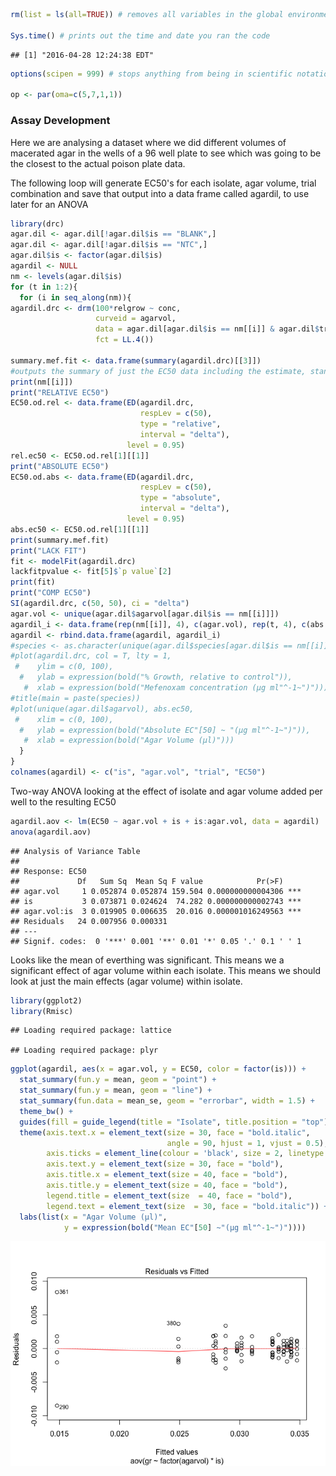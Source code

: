 ``` r
rm(list = ls(all=TRUE)) # removes all variables in the global environment so you start fresh

Sys.time() # prints out the time and date you ran the code
```

    ## [1] "2016-04-28 12:24:38 EDT"

``` r
options(scipen = 999) # stops anything from being in scientific notation

op <- par(oma=c(5,7,1,1))
```

### Assay Development

Here we are analysing a dataset where we did different volumes of macerated agar in the wells of a 96 well plate to see which was going to be the closest to the actual poison plate data.

The following loop will generate EC50's for each isolate, agar volume, trial combination and save that output into a data frame called agardil, to use later for an ANOVA

``` r
library(drc)
agar.dil <- agar.dil[!agar.dil$is == "BLANK",]
agar.dil <- agar.dil[!agar.dil$is == "NTC",]
agar.dil$is <- factor(agar.dil$is)
agardil <- NULL
nm <- levels(agar.dil$is)
for (t in 1:2){
  for (i in seq_along(nm)){
agardil.drc <- drm(100*relgrow ~ conc, 
                   curveid = agarvol, 
                   data = agar.dil[agar.dil$is == nm[[i]] & agar.dil$trial == t,], 
                   fct = LL.4())

summary.mef.fit <- data.frame(summary(agardil.drc)[[3]])
#outputs the summary of just the EC50 data including the estimate, standard error, upper and lower bounds of the 95% confidence intervals around the EC50
print(nm[[i]])
print("RELATIVE EC50")
EC50.od.rel <- data.frame(ED(agardil.drc, 
                             respLev = c(50), 
                             type = "relative",
                             interval = "delta"),
                          level = 0.95)
rel.ec50 <- EC50.od.rel[1][[1]]
print("ABSOLUTE EC50")
EC50.od.abs <- data.frame(ED(agardil.drc, 
                             respLev = c(50), 
                             type = "absolute",
                             interval = "delta"),
                          level = 0.95)
abs.ec50 <- EC50.od.rel[1][[1]]
print(summary.mef.fit)
print("LACK FIT")
fit <- modelFit(agardil.drc)
lackfitpvalue <- fit[5]$`p value`[2]
print(fit)
print("COMP EC50")
SI(agardil.drc, c(50, 50), ci = "delta")
agar.vol <- unique(agar.dil$agarvol[agar.dil$is == nm[[i]]])
agardil_i <- data.frame(rep(nm[[i]], 4), c(agar.vol), rep(t, 4), c(abs.ec50))
agardil <- rbind.data.frame(agardil, agardil_i)
#species <- as.character(unique(agar.dil$species[agar.dil$is == nm[[i]]]))
#plot(agardil.drc, col = T, lty = 1, 
 #    ylim = c(0, 100), 
  #   ylab = expression(bold("% Growth, relative to control")), 
   #  xlab = expression(bold("Mefenoxam concentration (μg ml"^-1~")")))
#title(main = paste(species))
#plot(unique(agar.dil$agarvol), abs.ec50, 
 #    xlim = c(0, 100),
  #   ylab = expression(bold("Absolute EC"[50] ~ "(μg ml"^-1~")")),
   #  xlab = expression(bold("Agar Volume (μl)")))
  }
}
colnames(agardil) <- c("is", "agar.vol", "trial", "EC50")
```

Two-way ANOVA looking at the effect of isolate and agar volume added per well to the resulting EC50

``` r
agardil.aov <- lm(EC50 ~ agar.vol + is + is:agar.vol, data = agardil)
anova(agardil.aov)
```

    ## Analysis of Variance Table
    ## 
    ## Response: EC50
    ##             Df   Sum Sq  Mean Sq F value            Pr(>F)    
    ## agar.vol     1 0.052874 0.052874 159.504 0.000000000004306 ***
    ## is           3 0.073871 0.024624  74.282 0.000000000002743 ***
    ## agar.vol:is  3 0.019905 0.006635  20.016 0.000001016249563 ***
    ## Residuals   24 0.007956 0.000331                              
    ## ---
    ## Signif. codes:  0 '***' 0.001 '**' 0.01 '*' 0.05 '.' 0.1 ' ' 1

Looks like the mean of everthing was significant. This means we a significant effect of agar volume within each isolate. This means we should look at just the main effects (agar volume) within isolate.

``` r
library(ggplot2)
library(Rmisc)
```

    ## Loading required package: lattice

    ## Loading required package: plyr

``` r
ggplot(agardil, aes(x = agar.vol, y = EC50, color = factor(is))) +
  stat_summary(fun.y = mean, geom = "point") + 
  stat_summary(fun.y = mean, geom = "line") +
  stat_summary(fun.data = mean_se, geom = "errorbar", width = 1.5) +
  theme_bw() +
  guides(fill = guide_legend(title = "Isolate", title.position = "top")) +
  theme(axis.text.x = element_text(size = 30, face = "bold.italic", 
                                   angle = 90, hjust = 1, vjust = 0.5),
        axis.ticks = element_line(colour = 'black', size = 2, linetype = 'dashed'),
        axis.text.y = element_text(size = 30, face = "bold"),
        axis.title.x = element_text(size = 40, face = "bold"),
        axis.title.y = element_text(size = 40, face = "bold"),
        legend.title = element_text(size  = 40, face = "bold"),
        legend.text = element_text(size  = 30, face = "bold.italic")) +
  labs(list(x = "Agar Volume (μl)",  
            y = expression(bold("Mean EC"[50] ~"(μg ml"^-1~")"))))
```

![](Assay_Development_files/figure-markdown_github/unnamed-chunk-5-1.png)<!-- -->
